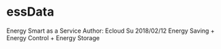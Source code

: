 # essData
Energy Smart as a Service
Author: Ecloud Su 2018/02/12
Energy Saving + Energy Control + Energy Storage
